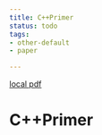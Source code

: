 ```yaml
---
title: C++Primer
status: todo
tags:
- other-default
- paper

---
```


[local pdf](../../../pdfs/C%2B%2BPrimer-4th-cn.pdf)

# C++Primer
